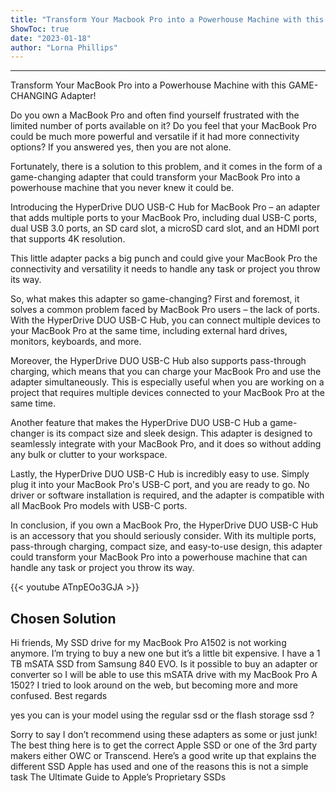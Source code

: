 ```yaml
---
title: "Transform Your Macbook Pro into a Powerhouse Machine with this GAME-CHANGING Adapter!"
ShowToc: true 
date: "2023-01-18"
author: "Lorna Phillips"
---
```

*****
Transform Your MacBook Pro into a Powerhouse Machine with this GAME-CHANGING Adapter!

Do you own a MacBook Pro and often find yourself frustrated with the limited number of ports available on it? Do you feel that your MacBook Pro could be much more powerful and versatile if it had more connectivity options? If you answered yes, then you are not alone.

Fortunately, there is a solution to this problem, and it comes in the form of a game-changing adapter that could transform your MacBook Pro into a powerhouse machine that you never knew it could be.

Introducing the HyperDrive DUO USB-C Hub for MacBook Pro – an adapter that adds multiple ports to your MacBook Pro, including dual USB-C ports, dual USB 3.0 ports, an SD card slot, a microSD card slot, and an HDMI port that supports 4K resolution.

This little adapter packs a big punch and could give your MacBook Pro the connectivity and versatility it needs to handle any task or project you throw its way.

So, what makes this adapter so game-changing? First and foremost, it solves a common problem faced by MacBook Pro users – the lack of ports. With the HyperDrive DUO USB-C Hub, you can connect multiple devices to your MacBook Pro at the same time, including external hard drives, monitors, keyboards, and more.

Moreover, the HyperDrive DUO USB-C Hub also supports pass-through charging, which means that you can charge your MacBook Pro and use the adapter simultaneously. This is especially useful when you are working on a project that requires multiple devices connected to your MacBook Pro at the same time.

Another feature that makes the HyperDrive DUO USB-C Hub a game-changer is its compact size and sleek design. This adapter is designed to seamlessly integrate with your MacBook Pro, and it does so without adding any bulk or clutter to your workspace.

Lastly, the HyperDrive DUO USB-C Hub is incredibly easy to use. Simply plug it into your MacBook Pro's USB-C port, and you are ready to go. No driver or software installation is required, and the adapter is compatible with all MacBook Pro models with USB-C ports.

In conclusion, if you own a MacBook Pro, the HyperDrive DUO USB-C Hub is an accessory that you should seriously consider. With its multiple ports, pass-through charging, compact size, and easy-to-use design, this adapter could transform your MacBook Pro into a powerhouse machine that can handle any task or project you throw its way.

{{< youtube ATnpEOo3GJA >}} 



## Chosen Solution
 Hi friends,
My SSD drive for my MacBook Pro A1502 is not working anymore.
I’m trying to buy a new one but it’s a little bit expensive. I have a 1 TB mSATA SSD from Samsung  840 EVO.
Is it possible to buy an adapter or converter so I will be able to use this mSATA drive with my MacBook Pro A 1502?
I tried to look around on the web, but becoming more and more confused.
Best regards

 yes you can
is your model using the regular ssd or the flash storage ssd ?

 Sorry to say I don’t recommend using these adapters as some or just junk!
The best thing here is to get the correct Apple SSD or one of the 3rd party makers either OWC or Transcend.
Here’s a good write up that explains the different SSD Apple has used and one of the reasons this is not a simple task The Ultimate Guide to Apple’s Proprietary SSDs




